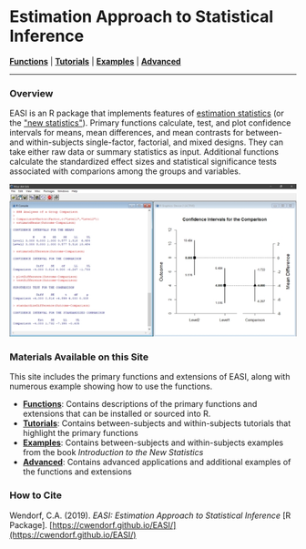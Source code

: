 # Estimation Approach to Statistical Inference

[**Functions**](./Functions) | 
[**Tutorials**](./Tutorials) | 
[**Examples**](./Examples) | 
[**Advanced**](./Advanced)

---

### Overview

EASI is an R package that implements features of [estimation statistics](https://en.wikipedia.org/wiki/Estimation_statistics "Estimation Statistics on Wikipedia") (or the ["new statistics"](https://thenewstatistics.com/itns/ "Introduction to the New Statistics")). Primary functions calculate, test, and plot confidence intervals for means, mean differences, and mean contrasts for between- and within-subjects single-factor, factorial, and mixed designs. They can take either raw data or summary statistics as input. Additional functions calculate the standardized effect sizes and statistical significance tests associated with comparions among the groups and variables. 

<p align="center"><kbd><img src="easiDifference.jpg"></kbd></p>

### Materials Available on this Site

This site includes the primary functions and extensions of EASI, along with numerous example showing how to use the functions.

- [**Functions**](./Functions): Contains descriptions of the primary functions and extensions that can be installed or sourced into R.
- [**Tutorials**](./Tutorials): Contains between-subjects and within-subjects tutorials that highlight the primary functions
- [**Examples**](./Examples): Contains between-subjects and within-subjects examples from the book _Introduction to the New Statistics_
- [**Advanced**](./Advanced): Contains advanced applications and additional examples of the functions and extensions

### How to Cite

Wendorf, C.A. (2019). _EASI: Estimation Approach to Statistical Inference_ [R Package]. [https://cwendorf.github.io/EASI/](https://cwendorf.github.io/EASI/)
